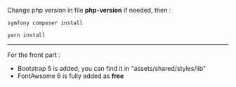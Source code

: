 
Change php version in file **php-version** if needed, then :

```
symfony composer install
```


```
yarn install
```

---

For the front part :
- Bootstrap 5 is added, you can find it in "assets/shared/styles/lib"
- FontAwsome 6 is fully added as **free**
